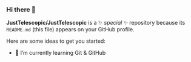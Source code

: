 ### Hi there 👋


**JustTelescopic/JustTelescopic** is a ✨ _special_ ✨ repository because its `README.md` (this file) appears on your GitHub profile.

Here are some ideas to get you started:
- 🌱 I’m currently learning Git & GitHub


